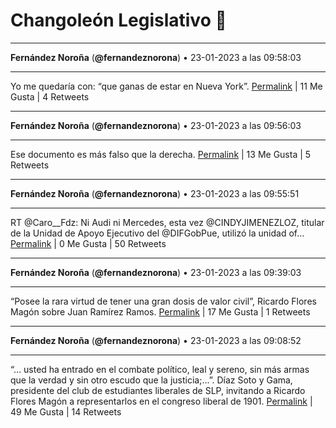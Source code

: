 # Changoleón Legislativo 🙈
*****
**Fernández Noroña** (**@fernandeznorona**) • 23-01-2023 a las 09:58:03
*****
Yo me quedaría con: “que ganas de estar en Nueva York”.
[Permalink](https://twitter.com/fernandeznorona/status/1617582449143451650) | 11 Me Gusta | 4 Retweets
*****
**Fernández Noroña** (**@fernandeznorona**) • 23-01-2023 a las 09:56:03
*****
Ese documento es más falso que la derecha.
[Permalink](https://twitter.com/fernandeznorona/status/1617581943138418689) | 13 Me Gusta | 5 Retweets
*****
**Fernández Noroña** (**@fernandeznorona**) • 23-01-2023 a las 09:55:51
*****
RT @Caro__Fdz: Ni Audi ni Mercedes, esta vez @CINDYJIMENEZLOZ, titular de la Unidad de Apoyo Ejecutivo del @DIFGobPue, utilizó la unidad of…
[Permalink](https://twitter.com/fernandeznorona/status/1617581894966849536) | 0 Me Gusta | 50 Retweets
*****
**Fernández Noroña** (**@fernandeznorona**) • 23-01-2023 a las 09:39:03
*****
“Posee la rara virtud de tener una gran dosis de valor civil”, Ricardo Flores Magón sobre Juan Ramírez Ramos.
[Permalink](https://twitter.com/fernandeznorona/status/1617577667997618176) | 17 Me Gusta | 1 Retweets
*****
**Fernández Noroña** (**@fernandeznorona**) • 23-01-2023 a las 09:08:52
*****
“… usted ha entrado en el combate político, leal y sereno, sin más armas que la verdad y sin otro escudo que la justicia;…”. Díaz Soto y Gama, presidente del club de estudiantes liberales de SLP, invitando a Ricardo Flores Magón a representarlos en el congreso liberal de 1901.
[Permalink](https://twitter.com/fernandeznorona/status/1617570070422749187) | 49 Me Gusta | 14 Retweets